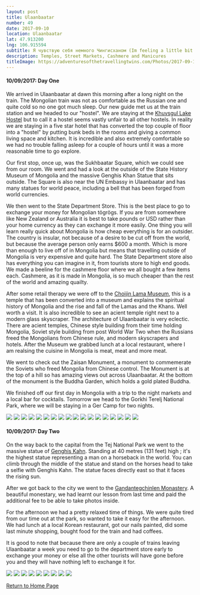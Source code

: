 ```yaml
---
layout: post
title: Ulaanbaatar
number: 49
date: 2017-09-10
location: Ulaanbaatar
lat: 47.913200
lng: 106.915594
subtitle: Я чувствую себя немного Чингисханом (Im feeling a little bit Genghis Khan)
description: Temples, Street Markets, Cashmere and Manicures
titleImage: https://adventuresofthetravellingtwins.com/Photos/2017-09-10-Ulaanbaatar/cover-min.JPG
---
```


<h4>10/09/2017: Day One</h4>

We arrived in Ulaanbaatar at dawn this morning after a long night on the train. The Mongolian train was not as comfortable as the Russian one and quite cold so no one got much sleep. Our new guide met us at the train station and we headed to our "hostel". We are staying at the <a target="_blank" href="https://khuvsgul-lake-hotel.business.site/">Khuvsgul Lake Hostel</a> but to call it a hostel seems vastly unfair to all other hostels. In reality we are staying in a five star hotel that has converted the top couple of floor into a "hostel" by putting bunk beds in the rooms and giving a common living space and kitchen. It is incredible and also extremely comfortable so we had no trouble falling asleep for a couple of hours until it was a more reasonable time to go explore. 

Our first stop, once up, was the Sukhbaatar Square, which we could see from our room. We went and had a look at the outside of the State History Museum of Mongolia and the massive Genghis Khan Statue that sits outside. The Square is also near the UN Embassy in Ulaanbaatar and has many statues for world peace, including a bell that has been forged from world currencies. 

We then went to the State Department Store. This is the best place to go to exchange your money for Mongolian tögrögs. If you are from somewhere like New Zealand or Australia it is best to take pounds or USD rather than your home currency as they can exchange it more easily. One thing you will learn really quick about Mongolia is how cheap everything is for an outsider. The country is insular, not because of a desire to be cut off from the world, but because the average person only earns $600 a month. Which is more than enough to live off of in Mongolia but means that travelling outside of Mongolia is very expensive and quite hard. The State Department store also has everything you can imagine in it, from tourists store to high end goods. We made a beeline for the cashmere floor where we all bought a few items each. Cashmere, as it is made in Mongolia, is so much cheaper than the rest of the world and amazing quailty. 

After some retail therapy we were off to the <a target="_blank" href="http://www.templemuseum.mn/">Choijin Lama Museum</a>, this is a temple that has been converted into a museum and explains the spiritual history of Mongolia and the rise and fall of the Lamas and the Khans. Well worth a visit. It is also incredible to see an acient temple right next to a modern glass skyscraper. The architecture of Ulaanbaatar is very eclectic. There are acient temples, Chinese style building from their time holding Mongolia, Soviet style building from post World War Two when the Russians freed the Mongolians from Chinese rule, and modern skyscrapers and hotels. After the Museum we grabbed lunch at a local restaurant, where I am realsing the cuisine in Mongolia is meat, meat and more meat.

We went to check out the Zaisan Monument, a monument to commemerate the Soviets who freed Mongolia from Chinese control. The Monument is at the top of a hill so has amazing views out across Ulaanbaatar. At the bottom of the monument is the Buddha Garden, which holds a gold plated Buddha. 

We finished off our first day in Mongolia with a trip to the night markets and a local bar for cocktails. Tomorrow we head to the Gorkhi Terelj National Park, where we will be staying in a Ger Camp for two nights. 

<img src="https://adventuresofthetravellingtwins.com/Photos/2017-09-10-Ulaanbaatar/day11-min.JPG" class="image1">
<img src="https://adventuresofthetravellingtwins.com/Photos/2017-09-10-Ulaanbaatar/day13-min.JPG" class="image1">
<img src="https://adventuresofthetravellingtwins.com/Photos/2017-09-10-Ulaanbaatar/670CF10F-9168-4AB7-9402-2E32529574EE.jpeg" class="image1">
<img src="https://adventuresofthetravellingtwins.com/Photos/2017-09-10-Ulaanbaatar/day14-min.JPG" class="image1">
<img src="https://adventuresofthetravellingtwins.com/Photos/2017-09-10-Ulaanbaatar/day15-min.JPG" class="image1">
<img src="https://adventuresofthetravellingtwins.com/Photos/2017-09-10-Ulaanbaatar/day16-min.JPG" class="image1">
<img src="https://adventuresofthetravellingtwins.com/Photos/2017-09-10-Ulaanbaatar/day17-min.JPG" class="image1">
<img src="https://adventuresofthetravellingtwins.com/Photos/2017-09-10-Ulaanbaatar/day18-min.JPG" class="image1">
<img src="https://adventuresofthetravellingtwins.com/Photos/2017-09-10-Ulaanbaatar/day19-min.JPG" class="image1">
<img src="https://adventuresofthetravellingtwins.com/Photos/2017-09-10-Ulaanbaatar/day110-min.JPG" class="image1">
<img src="https://adventuresofthetravellingtwins.com/Photos/2017-09-10-Ulaanbaatar/day111-min.JPG" class="image1">
<img src="https://adventuresofthetravellingtwins.com/Photos/2017-09-10-Ulaanbaatar/day112-min.JPG" class="image1">
<img src="https://adventuresofthetravellingtwins.com/Photos/2017-09-10-Ulaanbaatar/day113-min.JPG" class="image1">
<img src="https://adventuresofthetravellingtwins.com/Photos/2017-09-10-Ulaanbaatar/day114-min.JPG" class="image1">
<img src="https://adventuresofthetravellingtwins.com/Photos/2017-09-10-Ulaanbaatar/day115-min.JPG" class="image1">
<img src="https://adventuresofthetravellingtwins.com/Photos/2017-09-10-Ulaanbaatar/day119-min.JPG" class="image1">
<img src="https://adventuresofthetravellingtwins.com/Photos/2017-09-10-Ulaanbaatar/day120-min.JPG" class="image1">
<img src="https://adventuresofthetravellingtwins.com/Photos/2017-09-10-Ulaanbaatar/day121-min.JPG" class="image1">


<h4>10/09/2017: Day Two</h4>

On the way back to the capital from the Tej National Park we went to the massive statue of <a target="_blank" href="http://www.mongolia-trips.com/travel-guide/destination/gengis-khan-complex/">Genghis Kahn</a>. Standing at 40 metres (131 feet) high ; it's the highest statue representing a man on a horseback in the world. You can climb through the middle of the statue and stand on the horses head to take a selfie with Genghis Kahn. The statue faces directly east so that it faces the rising sun. 

After we got back to the city we went to the <a target="_blank" href="http://www.gandan.mn/">Gandantegchinlen Monastery</a>. A beautiful monestary, we had learnt our lesson from last time and paid the additional fee to be able to take photos inside. 

For the afternoon we had a pretty relaxed time of things. We were quite tired from our time out at the park, so wanted to take it easy for the afternoon. We had lunch at a local Korean restaurant, got our nails painted, did some last minute shopping, bought food for the train and had coffees.

It is good to note that because there are only a couple of trains leaving Ulaanbaatar a week you need to go to the department store early to exchange your money or else all the other tourists will have gone before you and they will have nothing left to exchange it for. 

<img src="https://adventuresofthetravellingtwins.com/Photos/2017-09-11-TejPark/day214-min.JPG" class="image1">
<img src="https://adventuresofthetravellingtwins.com/Photos/2017-09-10-Ulaanbaatar/day116-min.JPG" class="image1">
<img src="https://adventuresofthetravellingtwins.com/Photos/2017-09-10-Ulaanbaatar/food.jpg" class="image1">
<img src="https://adventuresofthetravellingtwins.com/Photos/2017-09-11-TejPark/day215-min.JPG" class="image1">
<img src="https://adventuresofthetravellingtwins.com/Photos/2017-09-10-Ulaanbaatar/day117-min.JPG" class="image1">
<img src="https://adventuresofthetravellingtwins.com/Photos/2017-09-10-Ulaanbaatar/nails1.jpg" class="image1">
<img src="https://adventuresofthetravellingtwins.com/Photos/2017-09-10-Ulaanbaatar/genghis.jpg" class="image1">
<img src="https://adventuresofthetravellingtwins.com/Photos/2017-09-10-Ulaanbaatar/AF30FE1D-B2E7-4172-8A46-F11C4D21A2A0.jpeg" class="image1">
<img src="https://adventuresofthetravellingtwins.com/Photos/2017-09-10-Ulaanbaatar/nails2.jpg" class="image1">

<a href="https://adventuresofthetravellingtwins.com/">Return to Home Page</a>
